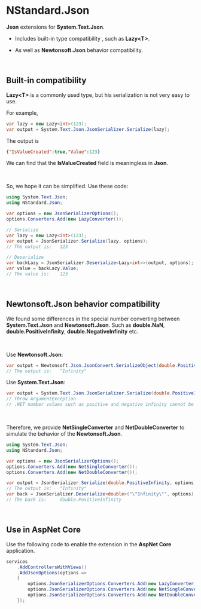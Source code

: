 # NStandard.Json

**Json** extensions for **System.Text.Json**.

- Includes built-in type compatibility , such as **Lazy\<T\>**.


- As well as **Newtonsoft.Json** behavior compatibility.


<br/>

## Built-in compatibility

**Lazy\<T\>** is a commonly used type, but his serialization is not very easy to use.

For example,

```csharp
var lazy = new Lazy<int>(123);
var output = System.Text.Json.JsonSerializer.Serialize(lazy);
```

The output is

```json
{"IsValueCreated":true,"Value":123}
```

We can find that the **IsValueCreated** field is meaningless in **Json**.

<br/>

So, we hope it can be simplified. Use these code:

```csharp
using System.Text.Json;
using NStandard.Json;
```

```csharp
var options = new JsonSerializerOptions();
options.Converters.Add(new LazyConverter());

// Serialize
var lazy = new Lazy<int>(123);
var output = JsonSerializer.Serialize(lazy, options);
// The output is:   123

// Deserialize
var backLazy = JsonSerializer.Deserialize<Lazy<int>>(output, options);
var value = backLazy.Value;
// The value is:    123
```

<br/>

## **Newtonsoft.Json** behavior compatibility

We found some differences in the special number converting between **System.Text.Json** and **Newtonsoft.Json**. Such as **double.NaN**, **double.PositiveInfinity**, **double.NegativeInfinity** etc.

<br/>

Use **Newtonsoft.Json**:

```csharp
var output = Newtonsoft.Json.JsonConvert.SerializeObject(double.PositiveInfinity);
// The output is:   "Infinity"
```

Use **System.Text.Json**:

```csharp
var output = System.Text.Json.JsonSerializer.Serialize(double.PositiveInfinity);
// Throw ArgumentException
// .NET number values such as positive and negative infinity cannot be written as valid JSON.
```

<br/>

Therefore, we provide **NetSingleConverter** and **NetDoubleConverter** to simulate the behavior of the **Newtonsoft.Json**.

```csharp
using System.Text.Json;
using NStandard.Json;
```

```csharp
var options = new JsonSerializerOptions();        
options.Converters.Add(new NetSingleConverter());
options.Converters.Add(new NetDoubleConverter());

var output = JsonSerializer.Serialize(double.PositiveInfinity, options);
// The output is:   "Infinity"
var back = JsonSerializer.Deserialize<double>("\"Infinity\"", options);
// The back is:     double.PositiveInfinity
```

<br/>

## Use in AspNet Core

Use the following code to enable the extension in the **AspNet Core** application.

```csharp
services
	.AddControllersWithViews()
    .AddJsonOptions(options =>
    {
        options.JsonSerializerOptions.Converters.Add(new LazyConverter());
        options.JsonSerializerOptions.Converters.Add(new NetSingleConverter());
        options.JsonSerializerOptions.Converters.Add(new NetDoubleConverter());
    });
```

<br/>

